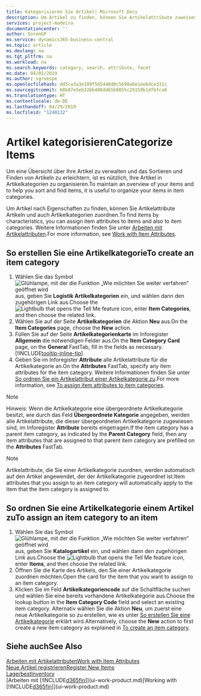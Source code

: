 ```yaml
---
title: Kategorisieren Sie Artikel| Microsoft Docs
description: Um Artikel zu finden, können Sie Artikelattribute zuweisen und Artikel nach den definierten Kategorien organisieren.
services: project-madeira
documentationcenter: ''
author: SorenGP
ms.service: dynamics365-business-central
ms.topic: article
ms.devlang: na
ms.tgt_pltfrm: na
ms.workload: na
ms.search.keywords: category, search, attribute, facet
ms.date: 04/01/2019
ms.author: sgroespe
ms.openlocfilehash: dd5ca3a3e109f565448d0c5698a6e1ee6dce331c
ms.sourcegitcommit: 60b87e5eb32bb408dd65b9855c29159b1dfbfca8
ms.translationtype: HT
ms.contentlocale: de-DE
ms.lasthandoff: 04/29/2019
ms.locfileid: "1240132"
---
```

# <a name="categorize-items"></a><span data-ttu-id="c6e66-103">Artikel kategorisieren</span><span class="sxs-lookup"><span data-stu-id="c6e66-103">Categorize Items</span></span>
<span data-ttu-id="c6e66-104">Um eine Übersicht über Ihre Artikel zu verwalten und das Sortieren und Finden von Artikeln zu erleichtern, ist es nützlich, Ihre Artikel in Artikelkategorien zu organisieren.</span><span class="sxs-lookup"><span data-stu-id="c6e66-104">To maintain an overview of your items and to help you sort and find items, it is useful to organize your items in item categories.</span></span>

<span data-ttu-id="c6e66-105">Um Artikel nach Eigenschaften zu finden, können Sie Artikelattribute Artikeln und auch Artikelkategorien zuordnen.</span><span class="sxs-lookup"><span data-stu-id="c6e66-105">To find items by characteristics, you can assign item attributes to items and also to item categories.</span></span> <span data-ttu-id="c6e66-106">Weitere Informationen finden Sie unter [Arbeiten mit Artikelattributen](inventory-how-work-item-attributes.md).</span><span class="sxs-lookup"><span data-stu-id="c6e66-106">For more information, see [Work with Item Attributes](inventory-how-work-item-attributes.md).</span></span>

## <a name="to-create-an-item-category"></a><span data-ttu-id="c6e66-107">So erstellen Sie eine Artikelkategorie</span><span class="sxs-lookup"><span data-stu-id="c6e66-107">To create an item category</span></span>
1. <span data-ttu-id="c6e66-108">Wählen Sie das Symbol ![Glühlampe, mit der die Funktion „Wie möchten Sie weiter verfahren“ geöffnet wird](media/ui-search/search_small.png "Wie möchten Sie weiter verfahren?") aus, geben Sie **Logistik Artikelkategorien** ein, und wählen dann den zugehörigen Link aus.</span><span class="sxs-lookup"><span data-stu-id="c6e66-108">Choose the ![Lightbulb that opens the Tell Me feature](media/ui-search/search_small.png "Tell me what you want to do") icon, enter **Item Categories**, and then choose the related link.</span></span>
2. <span data-ttu-id="c6e66-109">Wählen Sie auf der Seite **Artikelkategorien** die Aktion **Neu** aus.</span><span class="sxs-lookup"><span data-stu-id="c6e66-109">On the **Item Categories** page, choose the **New** action.</span></span>
3. <span data-ttu-id="c6e66-110">Füllen Sie auf der Seite **Artikelkategorienkarte** im Inforegister **Allgemein** die notwendigen Felder aus.</span><span class="sxs-lookup"><span data-stu-id="c6e66-110">On the **Item Category Card** page, on the **General** FastTab, fill in the fields as necessary.</span></span> [!INCLUDE[tooltip-inline-tip](includes/tooltip-inline-tip_md.md)]
4. <span data-ttu-id="c6e66-111">Geben Sie im Inforegister **Attribute** alle Artikelattribute für die Artikelkategorie an.</span><span class="sxs-lookup"><span data-stu-id="c6e66-111">On the **Attributes** FastTab, specify any item attributes for the item category.</span></span> <span data-ttu-id="c6e66-112">Weitere Informationen finden Sie unter [So ordnen Sie ein Artikelattribut einer Artikelkategorie zu](inventory-how-work-item-attributes.md#to-assign-item-attributes-to-item-categories).</span><span class="sxs-lookup"><span data-stu-id="c6e66-112">For more information, see [To assign item attributes to item categories](inventory-how-work-item-attributes.md#to-assign-item-attributes-to-item-categories).</span></span>

> [!NOTE]  
>   <span data-ttu-id="c6e66-113">Hinweis: Wenn die Artikelkategorie eine übergeordnete Artikelkategorie besitzt, wie durch das Feld **Übergeordnete Kategorie** angegeben, werden alle Artikelattribute, die dieser übergeordneten Artikelkategorie zugewiesen sind, im Inforegister **Attribute** bereits eingetragen.</span><span class="sxs-lookup"><span data-stu-id="c6e66-113">If the item category has a parent item category, as indicated by the **Parent Category** field, then any item attributes that are assigned to that parent item category are prefilled on the **Attributes** FastTab.</span></span>

> [!NOTE]  
>   <span data-ttu-id="c6e66-114">Artikelattribute, die Sie einer Artikelkategorie zuordnen, werden automatisch auf den Artikel angewendet, der der Artikelkategorie zugeordnet ist.</span><span class="sxs-lookup"><span data-stu-id="c6e66-114">Item attributes that you assign to an item category will automatically apply to the item that the item category is assigned to.</span></span>

## <a name="to-assign-an-item-category-to-an-item"></a><span data-ttu-id="c6e66-115">So ordnen Sie eine Artikelkategorie einem Artikel zu</span><span class="sxs-lookup"><span data-stu-id="c6e66-115">To assign an item category to an item</span></span>
1. <span data-ttu-id="c6e66-116">Wählen Sie das Symbol ![Glühlampe, mit der die Funktion „Wie möchten Sie weiter verfahren“ geöffnet wird](media/ui-search/search_small.png "Wie möchten Sie weiter verfahren?") aus, geben Sie **Katalogartikel** ein, und wählen dann den zugehörigen Link aus.</span><span class="sxs-lookup"><span data-stu-id="c6e66-116">Choose the ![Lightbulb that opens the Tell Me feature](media/ui-search/search_small.png "Tell me what you want to do") icon, enter **Items**, and then choose the related link.</span></span>
2. <span data-ttu-id="c6e66-117">Öffnen Sie die Karte des Artikels, den Sie einer Artikelkategorie zuordnen möchten.</span><span class="sxs-lookup"><span data-stu-id="c6e66-117">Open the card for the item that you want to assign to an item category.</span></span>
3. <span data-ttu-id="c6e66-118">Klicken Sie im Feld **Artikelkategoriencode** auf die Schaltfläche suchen und wählen Sie eine bereits vorhandene Artikelkategorie aus.</span><span class="sxs-lookup"><span data-stu-id="c6e66-118">Choose the lookup button in the **Item Category Code** field and select an existing item category.</span></span> <span data-ttu-id="c6e66-119">Alternativ wählen Sie die Aktion **Neu**, um zuerst eine neue Artikelkategorie so zu erstellen, wie es unter [So erstellen Sie eine Artikelkategorie](inventory-how-categorize-items.md#to-create-an-item-category) erklärt wird.</span><span class="sxs-lookup"><span data-stu-id="c6e66-119">Alternatively, choose the **New** action to first create a new item category as explained in [To create an item category](inventory-how-categorize-items.md#to-create-an-item-category).</span></span>

## <a name="see-also"></a><span data-ttu-id="c6e66-120">Siehe auch</span><span class="sxs-lookup"><span data-stu-id="c6e66-120">See Also</span></span>
[<span data-ttu-id="c6e66-121">Arbeiten mit Artikelattributen</span><span class="sxs-lookup"><span data-stu-id="c6e66-121">Work with Item Attributes</span></span>](inventory-how-work-item-attributes.md)  
[<span data-ttu-id="c6e66-122">Neue Artikel registrieren</span><span class="sxs-lookup"><span data-stu-id="c6e66-122">Register New Items</span></span>](inventory-how-register-new-items.md)  
[<span data-ttu-id="c6e66-123">Lagerbest</span><span class="sxs-lookup"><span data-stu-id="c6e66-123">Inventory</span></span>](inventory-manage-inventory.md)  
<span data-ttu-id="c6e66-124">[Arbeiten mit [!INCLUDE[d365fin](includes/d365fin_md.md)]](ui-work-product.md)</span><span class="sxs-lookup"><span data-stu-id="c6e66-124">[Working with [!INCLUDE[d365fin](includes/d365fin_md.md)]](ui-work-product.md)</span></span>
